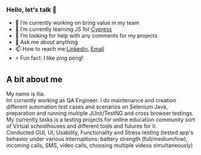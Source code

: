 ### Hello, let's talk 👋



- 🔭 I’m currently working on bring value in my team  
- 🌱 I’m currently learning JS for [Cypress](https://www.npmjs.com/package/cypress-downloadfile)
- 🤔 I’m looking for help with any comments for my projects 
- 💬 Ask me about anything
- 📫 How to reach me:[Linkedin](https://www.linkedin.com/in/ilia-pavlov-ny34722/), [Email](iliapavlov314@gmail.com)
- ⚡ Fun fact: I like ping pong!


## A bit about me
My name is Ilia.<br/> 
  Im currently working as QA Engineer. i do maintenance and creation different automation test cases and scenarios on Selenium Java, preparation and running multiple JUnit/TestNG and cross browser testings.   
  My currently tasks is a testing projects for online education community sort of Virtual schoolhouses and different tools and futures for it.<br/> 
  Conducted GUI, UI, Usability, Functionality and Stress testing (tested app's behavior under various interruptions: battery strength (full/medium/low), incoming calls, SMS, video calls, choosing multiple videos simultaneously)


